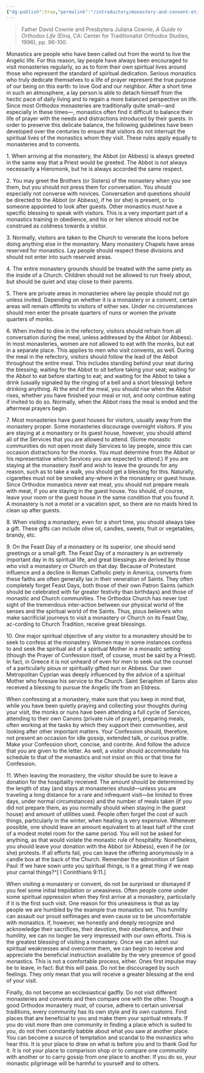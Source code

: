 ```yaml
---
{"dg-publish":true,"permalink":"/introductory/monastery-and-convent-etiquette/","title":"Monastery and Convent Etiquette"}
---
```



>Father David Cownie and Presbytera Juliana Cownie, *A Guide to Orthodox Life* (Etna, CA: Center for Traditionalist Orthodox Studies, 1996), pp. 96-100.

Monastics are people who have been called out from the world to live the Angelic life. For this reason, lay people have always been encouraged to visit monasteries regularly, so as to form their own spiritual lives around those who represent the standard of spiritual dedication. Serious monastics who truly dedicate themselves to a life of prayer represent the true purpose of our being on this earth: to love God and our neighbor. After a short time in such an atmosphere, a lay person is able to detach himself from the hectic pace of daily living and to regain a more balanced perspective on life. Since most Orthodox monasteries are traditionally quite small—and especially in these times—, monastics often find it difficult to balance their life of prayer with the needs and distractions introduced by their guests. In order to preserve this delicate balance, the following guidelines have been developed over the centuries to ensure that visitors do not interrupt the spiritual lives of the monastics whom they visit. These rules apply equally to monasteries and to convents.

1\. When arriving at the monastery, the Abbot (or Abbess) is always greeted in the same way that a Priest would be greeted. The Abbot is not always necessarily a Hieromonk, but he is always accorded the same respect.

2\. You may greet the Brothers (or Sisters) of the monastery when you see them, but you should not press them for conversation. You should especially not converse with novices. Conversation and questions should be directed to the Abbot (or Abbess), if he (or she) is present, or to someone appointed to look after guests. Other monastics must have a specific blessing to speak with visitors. This is a very important part of a monastics training in obedience, and his or her silence should not be construed as coldness towards a visitor.

3\. Normally, visitors are taken to the Church to venerate the Icons before doing anything else in the monastery. Many monastery Chapels have areas reserved for monastics. Lay people should respect these divisions and should not enter into such reserved areas.

4\. The entire monastery grounds should be treated with the same piety as the inside of a Church. Children should not be allowed to run freely about, but should be quiet and stay close to their parents.

5\. There are private areas in monasteries where lay people should not go unless invited. Depending on whether it is a monastery or a convent, certain areas will remain offlimits to visitors of either sex. Under no circumstances should men enter the private quarters of nuns or women the private quarters of monks.

6\. When invited to dine in the refectory, visitors should refrain from all conversation during the meal, unless addressed by the Abbot (or Abbess). In most monasteries, women are not allowed to eat with the monks, but eat in a separate place. This applies to men who visit convents, as well. During the meal in the refectory, visitors should follow the lead of the Abbot throughout the entire meal. This includes standing behind your seat during the blessing; waiting for the Abbot to sit before taking your seat; waiting for the Abbot to eat before starting to eat; and waiting for the Abbot to take a drink (usually signaled by the ringing of a bell and a short blessing) before drinking anything. At the end of the meal, you should rise when the Abbot rises, whether you have finished your meal or not, and only continue eating if invited to do so. Normally, when the Abbot rises the meal is ended and the aftermeal prayers begin.

7\. Most monasteries have guest houses for visitors, usually away from the monastery proper. Some monasteries discourage overnight visitors. If you are staying at a monastery or its guest house, however, you should attend all of the Services that you are allowed to attend. (Some monastic communities do not open most daily Services to lay people, since this can occasion distractions for the monks. You must determine from the Abbot or his representative which Services you are expected to attend.) If you are staying at the monastery itself and wish to leave the grounds for any reason, such as to take a walk, you should get a blessing for this. Naturally, cigarettes must not be smoked any-where in the monastery or guest house. Since Orthodox monastics never eat meat, you should not prepare meals with meat, if you are staying in the guest house. You should, of course, leave your room or the guest house in the same condition that you found it. A monastery is not a motel or a vacation spot, so there are no maids hired to clean up after guests.

8\. When visiting a monastery, even for a short time, you should always take a gift. These gifts can include olive oil, candles, sweets, fruit or vegetables, brandy, etc.

9\. On the Feast Day of a monastery or its superior, one should send greetings or a small gift. The Feast Day of a monastery is an extremely important day in its spiritual life, and great blessings are derived by those who visit a monastery or Church on that day. Because of Protestant influence and a decline in Roman Catholic piety in America, converts from these faiths are often generally lax in their veneration of Saints. They often completely forget Feast Days, both those of their own Patron Saints (which should be celebrated with far greater festivity than birthdays) and those of monastic and Church communities. The Orthodox Church has never lost sight of the tremendous inter-action between our physical world of the senses and the spiritual world of the Saints. Thus, pious believers who make sacrificial journeys to visit a monastery or Church on its Feast Day, ac-cording to Church Tradition, receive great blessings.

10\. One major spiritual objective of any visitor to a monastery should be to seek to confess at the monastery. Women may in some instances confess to and seek the spiritual aid of a spiritual Mother in a monastic setting (though the Prayer of Confession itself, of course, must be said by a Priest). In fact, in Greece it is not unheard of even for men to seek out the counsel of a particularly pious or spiritually gifted nun or Abbess. Our own Metropolitan Cyprian was deeply influenced by the advice of a spiritual Mother who foresaw his service to the Church. Saint Seraphim of Sarov also received a blessing to pursue the Angelic life from an Eldress.

When confessing at a monastery, make sure that you keep in mind that, while you have been quietly praying and collecting your thoughts during your visit, the monks or nuns have been attending a full cycle of Services, attending to their own Canons (private rule of prayer), preparing meals, often working at the tasks by which they support their communities, and looking after other important matters. Your Confession should, therefore, not present an occasion for idle gossip, extended talk, or curious prattle. Make your Confession short, concise, and contrite. And follow the advice that you are given to the letter. As well, a visitor should accommodate his schedule to that of the monastics and not insist on this or that time for Confession.

11\. When leaving the monastery, the visitor should be sure to leave a donation for the hospitality received. The amount should be determined by the length of stay (and stays at monasteries should—unless you are traveling a long distance for a rare and infrequent visit—be limited to three days, under normal circumstances) and the number of meals taken (if you did not prepare them, as you normally should when staying in the guest house) and amount of utilities used. People often forget the cost of such things, particularly in the winter, when heating is very expensive. Whenever possible, one should leave an amount equivalent to at least half of the cost of a modest motel room for the same period. You will not be asked for anything, as that would violate the monastic rule of hospitality. Nonetheless, you should leave your donation with the Abbot (or Abbess), even if he (or she) protests. If all efforts fail, you can leave the offering anonymously in a candle box at the back of the Church. Remember the admonition of Saint Paul: If we have sown unto you spiritual things, is it a great thing if we reap your carnal things?^[ I Corinthians 9:11.]

When visiting a monastery or convent, do not be surprised or dismayed if you feel some initial trepidation or uneasiness. Often people come under some spiritual oppression when they first arrive at a monastery, particularly if it is the first such visit. One reason for this uneasiness is that as lay people we are humbled by the example true monastics set. This humility can assault our proud selfimages and even cause us to be uncomfortable with monastics. If, however, we honestly and deeply recognize and acknowledge their sacrifices, their devotion, their obedience, and their humility, we can no longer be very impressed with our own efforts. This is the greatest blessing of visiting a monastery. Once we can admit our spiritual weaknesses and overcome them, we can begin to receive and appreciate the beneficial instruction available by the very presence of good monastics. This is not a comfortable process, either. Ones first impulse may be to leave, in fact. But this will pass. Do not be discouraged by such feelings. They only mean that you will receive a greater blessing at the end of your visit.

Finally, do not become an ecclesiastical gadfly. Do not visit different monasteries and convents and then compare one with the other. Though a good Orthodox monastery must, of course, adhere to certain universal traditions, every community has its own style and its own customs. Find places that are beneficial to you and make them your spiritual retreats. If you do visit more than one community in finding a place which is suited to you, do not then constantly babble about what you saw at another place. You can become a source of temptation and scandal to the monastics who hear this. It is your place to draw on what is before you and to thank God for it. It is not your place to comparison shop or to compare one community with another or to carry gossip from one place to another. If you do so, your monastic pilgrimage will be harmful to yourself and to others.


